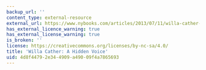 ```yaml
---
backup_url: ''
content_type: external-resource
external_url: https://www.nybooks.com/articles/2013/07/11/willa-cather-hidden-voice/
has_external_licence_warning: true
has_external_license_warning: true
is_broken: ''
license: https://creativecommons.org/licenses/by-nc-sa/4.0/
title: 'Willa Cather: A Hidden Voice'
uid: 4d8f4479-2e34-4909-a490-09f4a7865693
---
```

